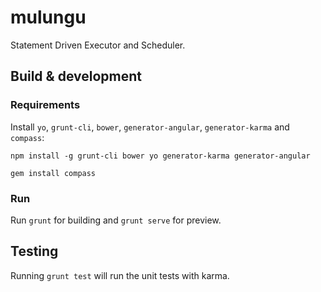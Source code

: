 # mulungu

Statement Driven Executor and Scheduler.

## Build & development

### Requirements

Install `yo`, `grunt-cli`, `bower`, `generator-angular`, `generator-karma` and `compass`:
```
npm install -g grunt-cli bower yo generator-karma generator-angular
```
```
gem install compass
```
### Run

Run `grunt` for building and `grunt serve` for preview.

## Testing

Running `grunt test` will run the unit tests with karma.
